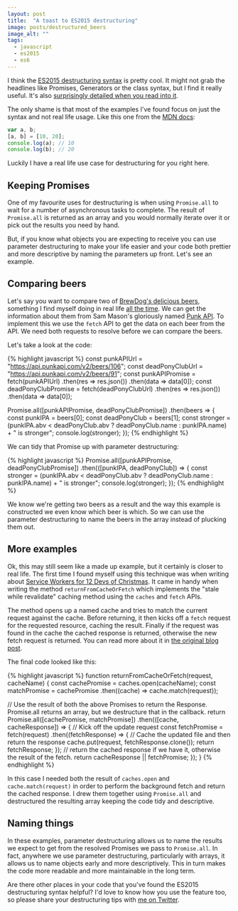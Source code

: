 ```yaml
---
layout: post
title:  "A toast to ES2015 destructuring"
image: posts/destructured_beers
image_alt: ""
tags:
  - javascript
  - es2015
  - es6
---
```


I think the [ES2015 destructuring syntax](https://developer.mozilla.org/en/docs/Web/JavaScript/Reference/Operators/Destructuring_assignment) is pretty cool. It might not grab the headlines like Promises, Generators or the class syntax, but I find it really useful. It's also [surprisingly detailed when you read into it](http://exploringjs.com/es6/ch_destructuring.html).

The only shame is that most of the examples I've found focus on just the syntax and not real life usage. Like this one from the [MDN docs](https://developer.mozilla.org/en/docs/Web/JavaScript/Reference/Operators/Destructuring_assignment):

```javascript
var a, b;
[a, b] = [10, 20];
console.log(a); // 10
console.log(b); // 20
```

Luckily I have a real life use case for destructuring for you right here.

## Keeping Promises

One of my favourite uses for destructuring is when using `Promise.all` to wait for a number of asynchronous tasks to complete. The result of `Promise.all` is returned as an array and you would normally iterate over it or pick out the results you need by hand.

But, if you know what objects you are expecting to receive you can use parameter destructuring to make your life easier and your code both prettier and more descriptive by naming the parameters up front. Let's see an example.

## Comparing beers

Let's say you want to compare two of [BrewDog's delicious beers](https://www.brewdog.com/beer/headliners), something I find myself doing in real life [all the time](https://untappd.com/user/philnash). We can get the information about them from Sam Mason's gloriously named [Punk API](https://punkapi.com/). To implement this we use the `fetch` API to get the data on each beer from the API. We need both requests to resolve before we can compare the beers.

Let's take a look at the code:

{% highlight javascript %}
  const punkAPIUrl = "https://api.punkapi.com/v2/beers/106";
  const deadPonyClubUrl = "https://api.punkapi.com/v2/beers/91";
  const punkAPIPromise = fetch(punkAPIUrl)
    .then(res => res.json())
    .then(data => data[0]);
  const deadPonyClubPromise = fetch(deadPonyClubUrl)
    .then(res => res.json())
    .then(data => data[0]);

  Promise.all([punkAPIPromise, deadPonyClubPromise])
    .then(beers => {
      const punkIPA = beers[0];
      const deadPonyClub = beers[1];
      const stronger = (punkIPA.abv < deadPonyClub.abv ? deadPonyClub.name : punkIPA.name) + " is stronger";
      console.log(stronger);
    });
{% endhighlight %}

We can tidy that Promise up with parameter destructuring:

{% highlight javascript %}
  Promise.all([punkAPIPromise, deadPonyClubPromise])
    .then(([punkIPA, deadPonyClub]) => {
      const stronger = (punkIPA.abv < deadPonyClub.abv ? deadPonyClub.name : punkIPA.name) + " is stronger";
      console.log(stronger);
    });
{% endhighlight %}

We know we're getting two beers as a result and the way this example is constructed we even know which beer is which. So we can use the parameter destructuring to name the beers in the array instead of plucking them out.

## More examples

Ok, this may still seem like a made up example, but it certainly is closer to real life. The first time I found myself using this technique was when writing about [Service Workers for 12 Devs of Christmas](http://12devsofxmas.co.uk/2016/01/day-9-service-worker-santas-little-performance-helper/). It came in handy when writing the method `returnFromCacheOrFetch` which implements the "stale while revalidate" caching method using the `caches` and `fetch` APIs.

The method opens up a named cache and tries to match the current request against the cache. Before returning, it then kicks off a `fetch` request for the requested resource, caching the result. Finally if the request was found in the cache the cached response is returned, otherwise the new fetch request is returned. You can read more about it in [the original blog post](http://12devsofxmas.co.uk/2016/01/day-9-service-worker-santas-little-performance-helper/).

The final code looked like this:

{% highlight javascript %}
function returnFromCacheOrFetch(request, cacheName) {
  const cachePromise = caches.open(cacheName);
  const matchPromise = cachePromise
    .then((cache) => cache.match(request));

  // Use the result of both the above Promises to return the Response. Promise.all returns an array, but we destructure that in the callback.
  return Promise.all([cachePromise, matchPromise])
    .then(([cache, cacheResponse]) => {
      // Kick off the update request
      const fetchPromise = fetch(request)
        .then((fetchResponse) => {
          // Cache the updated file and then return the response
          cache.put(request, fetchResponse.clone());
          return fetchResponse;
        });
      // return the cached response if we have it, otherwise the result of the fetch.
      return cacheResponse || fetchPromise;
    });
}
{% endhighlight %}

In this case I needed both the result of `caches.open` and `cache.match(request)` in order to perform the background fetch and return the cached response. I drew them together using `Promise.all` and destructured the resulting array keeping the code tidy and descriptive.

## Naming things

In these examples, parameter destructuring allows us to name the results we expect to get from the resolved Promises we pass to `Promise.all`. In fact, anywhere we use parameter destructuring, particularly with arrays, it allows us to name objects early and more descriptively. This in turn makes the code more readable and more maintainable in the long term.

Are there other places in your code that you've found the ES2015 destructuring syntax helpful? I'd love to know how you use the feature too, so please share your destructuring tips with [me on Twitter](https://twitter.com/philnash).
